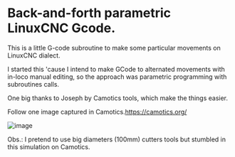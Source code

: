 # Back-and-forth parametric LinuxCNC Gcode.

This is a little G-code subroutine to make some particular movements on LinuxCNC dialect.

I started this 'cause I intend to make GCode to alternated movements with in-loco manual editing, so the approach was parametric programming with subroutines calls.

One big thanks to Joseph by Camotics tools, which make the things easier.

Follow one image captured in Camotics.https://camotics.org/

![image](https://github.com/rymaeda/fresa-para-pci/blob/master/fresa-pci.png)

Obs.: I pretend to use big diameters (100mm) cutters tools but stumbled in this simulation on Camotics.
